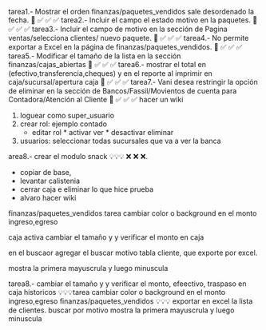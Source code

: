 tarea1.- Mostrar el orden finanzas/paquetes_vendidos sale desordenado la fecha. 💯 ✅ ✅ ✅
tarea2.- Incluir el campo el estado motivo en la paquetes. 💯 ✅ ✅ ✅
tarea3.- Incluir el campo de motivo en la sección de Pagina ventas/selecciona clientes/ nuevo paquete. 💯 ✅ ✅ ✅
tarea4.- No permite exportar a Excel en la página de finanzas/paquetes_vendidos. 💯 ✅ ✅ ✅
tarea5.- Modificar el tamaño de la lista en la sección finanzas/cajas_abiertas 💯 ✅ ✅ ✅
tarea6.- mostrar el total en (efectivo,transferencia,cheques) y en el reporte al imprimir  en caja/sucursal/apertura caja 💯 ✅ ✅ ✅
tarea7.- Vani desea restringir la opción de eliminar en la sección de Bancos/Fassil/Movientos de cuenta  para Contadora/Atención al Cliente 💯 ✅ ✅ ✅ hacer un wiki


1. loguear como super_usuario
2. crear rol: ejemplo contado
    * editar rol
          * activar ver
          * desactivar eliminar
3. usuarios: seleccionar todas sucursales que va a ver la banca



area8.- crear el modulo snack 💡💡💡 ❌ ❌ ❌.

* copiar de base,
* levantar calistenia
* cerrar caja e eliminar lo que hice prueba
* alvaro hacer wiki




<!-- text-transform: capitalize
text-transform: uppercase;
text-transform: lowercase; -->


finanzas/paquetes_vendidos
tarea cambiar color o background en el monto ingreso,egreso

caja activa
cambiar el tamaño y y verificar el monto en caja

en el buscaor agregar el buscar motivo
tabla cliente, que exporte por excel.

mostra la primera mayuscrula y luego minuscula


tarea8.- cambiar el tamaño y y verificar el monto, efeectivo, traspaso en caja historicos
💡💡💡tarea cambiar color o background en el monto ingreso,egreso      finanzas/paquetes_vendidos
💡💡💡 exportar en excel la lista de clientes.
        buscar por motivo
        mostra la primera mayuscrula y luego minuscula
